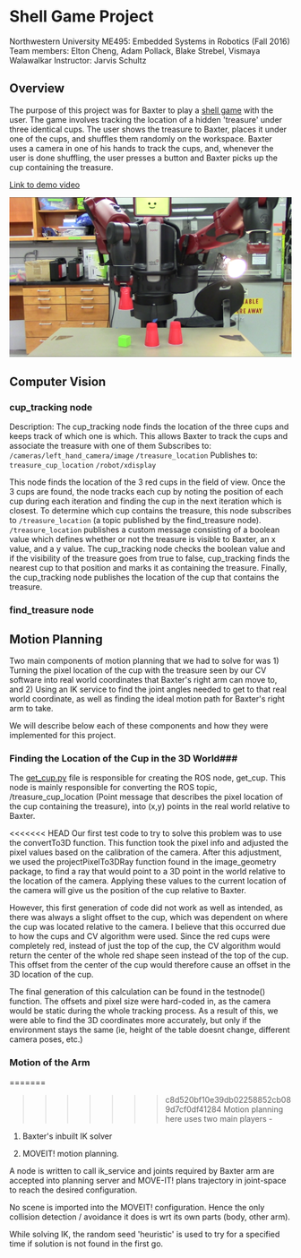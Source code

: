 # Shell Game Project #
Northwestern University ME495: Embedded Systems in Robotics (Fall 2016)
Team members: Elton Cheng, Adam Pollack, Blake Strebel, Vismaya Walawalkar
Instructor: Jarvis Schultz

## Overview ##
The purpose of this project was for Baxter to play a [shell game](https://en.wikipedia.org/wiki/Shell_game) with the user. The game involves tracking the location of a hidden 'treasure' under three identical cups. The user shows the treasure to Baxter, places it under one of the cups, and shuffles them randomly on the workspace. Baxter uses a camera in one of his hands to track the cups, and, whenever the user is done shuffling, the user presses a button and Baxter picks up the cup containing the treasure.

[Link to demo video](https://youtu.be/6UPHq3FVivk)

![overview](https://github.com/BlakeStrebel/shell_game/blob/master/images/demo_image.png)

## Computer Vision ##

### cup_tracking node ###
Description: The cup_tracking node finds the location of the three cups and keeps track of which one is which. This allows Baxter to track the cups and associate the treasure with one of them
Subscribes to:
`/cameras/left_hand_camera/image`
`/treasure_location`
Publishes to:
`treasure_cup_location`
`/robot/xdisplay`

This node finds the location of the 3 red cups in the field of view. Once the 3 cups are found, the node tracks each cup by noting the position of each cup during each iteration and finding the cup in the next iteration which is closest. To determine which cup contains the treasure, this node subscribes to `/treasure_location` (a topic published by the find_treasure node). `/treasure_location` publishes a custom message consisting of a boolean value which defines whether or not the treasure is visible to Baxter, an x value, and a y value. The cup_tracking node checks the boolean value and if the visibility of the treasure goes from true to false, cup_tracking finds the nearest cup to that position and marks it as containing the treasure. Finally, the cup_tracking node publishes the location of the cup that contains the treasure.

### find_treasure node


## Motion Planning
Two main components of motion planning that we had to solve for was 1) Turning the pixel location of the cup with the treasure seen by our CV software into real world coordinates that Baxter's right arm can move to, and 2) Using an IK service to find the joint angles needed to get to that real world coordinate, as well as finding the ideal motion path for Baxter's right arm to take.

We will describe below each of these components and how they were implemented for this project.

### Finding the Location of the Cup in the 3D World###
The [get_cup.py] file is responsible for creating the ROS node, get_cup. This node is mainly responsible for converting the ROS topic, /treasure_cup_location (Point message that describes the pixel location of the cup containing the treasure), into (x,y) points in the real world relative to Baxter.

<<<<<<< HEAD
Our first test code to try to solve this problem was to use the convertTo3D function. This function took the pixel info and adjusted the pixel values based on the calibration of the camera. After this adjustment, we used the projectPixelTo3DRay function found in the image_geometry package, to find a ray that would point to a 3D point in the world relative to the location of the camera. Applying these values to the current location of the camera will give us the position of the cup relative to Baxter.

However, this first generation of code did not work as well as intended, as there was always a slight offset to the cup, which was dependent on where the cup was located relative to the camera. I believe that this occurred due to how the cups and CV algorithm were used. Since the red cups were completely red, instead of just the top of the cup, the CV algorithm would return the center of the whole red shape seen instead of the top of the cup. This offset from the center of the cup would therefore cause an offset in the 3D location of the cup.

The final generation of this calculation can be found in the testnode() function. The offsets and pixel size were hard-coded in, as the camera would be static during the whole tracking process. As a result of this, we were able to find the 3D coordinates more accurately, but only if the environment stays the same (ie, height of the table doesnt change, different camera poses, etc.)

### Motion of the Arm ###
=======
>>>>>>> c8d520bf10e39db02258852cb089d7cf0df41284
Motion planning here uses two main players -
1) Baxter's inbuilt IK solver

2) MOVEIT! motion planning.

A node is written to call ik_service and joints required by Baxter arm are accepted into planning server and MOVE-IT! plans trajectory in joint-space to reach the desired configuration.

No scene is imported into the MOVEIT! configuration. Hence the only collision detection / avoidance it does is wrt its own parts (body, other arm).

While solving IK, the random seed 'heuristic' is used to try for a specified time if solution is not found in the first go.


[get_cup.py]:<https://github.com/BlakeStrebel/shell_game/blob/master/src/get_cup.py>
